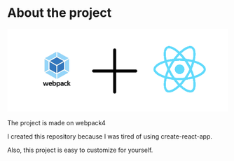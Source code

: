 # About the project
![IMG](readme.png)

The project is made on webpack4

I created this repository because I was tired of using create-react-app. 

Also, this project is easy to customize for yourself.

